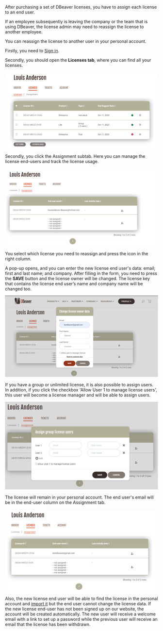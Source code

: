 After purchasing a set of DBeaver licenses, you have to assign each license to an end user.

If an employee subsequently is leaving the company or the team that is using DBeaver, the license admin may need to reassign the license to another employee.

You can reassign the license to another user in your personal account.

Firstly, you need to [Sign in](https://dbeaver.com/signin/).

Secondly, you should open the **Licenses tab**, where you can find all your licenses. 

![](images/license/tab.png)

Secondly, you click the Assignment subtab. Here you can manage the license end-users and track the license usage.

![](images/license/assignment.png)

You select which license you need to reassign and press the icon in the right column. 

A pop-up opens, and you can enter the new license end user's data: email; first and last name; and company. After filling in the form, you need to press the **SAVE** button and the license owner will be changed. The license key that contains the license end user’s name and company name will be changed too.

![](images/license/ind.png)

If you have a group or unlimited license, it is also possible to assign users. In addition, if you click the checkbox 'Allow User 1 to manage license users', this user will become a license manager and will be able to assign users.

![](images/license/as-group.png)

The license will remain in your personal account. The end user's email will be in the end-user column on the Assignment tab.

![](images/license/assignment2.png)

Also, the new license end user will be able to find the license in the personal account and [import it](https://dbeaver.com/docs/wiki/How-to-Import-License/) but the end user cannot change the license data. If the new license end-user has not been signed up on our website, the account will be created automatically. The new user will receive a welcome email with a link to set up a password while the previous user will receive an email that the license has been withdrawn.

